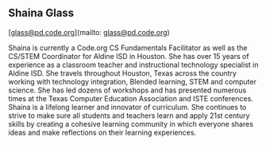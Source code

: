 ## Shaina Glass

[glass@pd.code.org](mailto: glass@pd.code.org)

Shaina is currently a Code.org CS Fundamentals Facilitator as well as the CS/STEM Coordinator for Aldine ISD in Houston. She has over 15 years of experience as a classroom teacher and  instructional technology specialist in Aldine ISD.  She travels throughout Houston, Texas across the country working with technology integration, Blended learning, STEM and computer science. She has led dozens of workshops and has presented numerous times at the Texas Computer Education Association and ISTE conferences.
Shaina is a lifelong learner and innovator of curriculum. She continues to strive to make sure all students and teachers learn and apply 21st century skills by creating a cohesive learning community in which everyone shares ideas and make reflections on their learning experiences.
